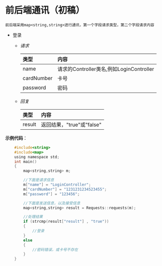 # 前后端通讯（初稿）

    前后端采用map<string,string>进行通讯，第一个字段请求类型，第二个字段请求内容

- 登录

  - *请求*

    | 类型       | 内容                                     |
    | :--------- | :--------------------------------------- |
    | name       | 请求的Controller类名,例如LoginController |
    | cardNumber | 卡号                                     |
    | password   | 密码                                     |

  - *回复*

    | 类型   | 内容                      |
    | :----- | :------------------------ |
    | result | 返回结果，"true"或"false" |

**示例代码**：

```C
    #include<string>
    #include<map>
    using namespace std;
    int main()
    {
        map<string,string> m;

        //下面是请求信息
        m["name"] = "LoginController";
        m["cardNumber"] = "1231231234523455";
        m["password"] = "123456";

        //下面是发送信息，以及接受信息
        map<string,string> result = Requests::requests(m);

        //处理结果
        if (strcmp(result["result"] , "true"))
        {
            //登录
        }
        else
        {
            //密码错误，或卡号不存在
        }
    }
```
